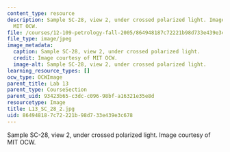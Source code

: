 ```yaml
---
content_type: resource
description: Sample SC-28, view 2, under crossed polarized light. Image courtesy of
  MIT OCW.
file: /courses/12-109-petrology-fall-2005/864948187c72221b98d733e439e3c678_L13_SC_28_2.jpg
file_type: image/jpeg
image_metadata:
  caption: Sample SC-28, view 2, under crossed polarized light.
  credit: Image courtesy of MIT OCW.
  image-alt: Sample SC-28, view 2, under crossed polarized light.
learning_resource_types: []
ocw_type: OCWImage
parent_title: Lab 13
parent_type: CourseSection
parent_uid: 93423b65-c3dc-c096-98bf-a16321e35e8d
resourcetype: Image
title: L13_SC_28_2.jpg
uid: 86494818-7c72-221b-98d7-33e439e3c678
---
```

Sample SC-28, view 2, under crossed polarized light. Image courtesy of MIT OCW.

